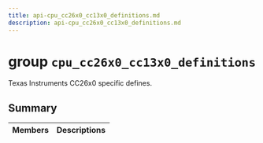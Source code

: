 ```yaml
---
title: api-cpu_cc26x0_cc13x0_definitions.md
description: api-cpu_cc26x0_cc13x0_definitions.md
---
```

# group `cpu_cc26x0_cc13x0_definitions` 

Texas Instruments CC26x0 specific defines.

## Summary

 Members                        | Descriptions                                
--------------------------------|---------------------------------------------

